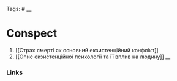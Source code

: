 Tags: #
__
# Conspect

1. [[Страх смерті як основний екзистенційний конфлікт]]
2. [[Опис екзистенційної психології та її вплив на людину]]
__
### Links
